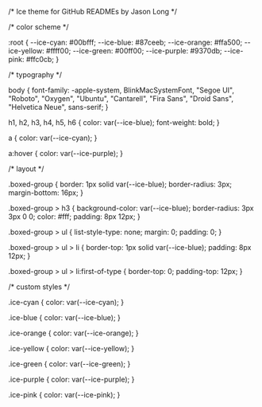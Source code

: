  /* Ice theme for GitHub READMEs by Jason Long */


/* color scheme */

:root {
  --ice-cyan: #00bfff;
  --ice-blue: #87ceeb;
  --ice-orange: #ffa500;
  --ice-yellow: #ffff00;
  --ice-green: #00ff00;
  --ice-purple: #9370db;
  --ice-pink: #ffc0cb;
}

/* typography */

body {
  font-family: -apple-system, BlinkMacSystemFont, "Segoe UI", "Roboto", "Oxygen", "Ubuntu", "Cantarell", "Fira Sans", "Droid Sans", "Helvetica Neue", sans-serif;
}

h1,
h2,
h3,
h4,
h5,
h6 {
  color: var(--ice-blue);
  font-weight: bold;
}

a {
  color: var(--ice-cyan);
}

a:hover {
  color: var(--ice-purple);
}

/* layout */

.boxed-group {
  border: 1px solid var(--ice-blue);
  border-radius: 3px;
  margin-bottom: 16px;
}

.boxed-group > h3 {
  background-color: var(--ice-blue);
  border-radius: 3px 3px 0 0;
  color: #fff;
  padding: 8px 12px;
}

.boxed-group > ul {
  list-style-type: none;
  margin: 0;
  padding: 0;
}

.boxed-group > ul > li {
  border-top: 1px solid var(--ice-blue);
  padding: 8px 12px;
}

.boxed-group > ul > li:first-of-type {
  border-top: 0;
  padding-top: 12px;
}

/* custom styles */

.ice-cyan {
  color: var(--ice-cyan);
}

.ice-blue {
  color: var(--ice-blue);
}

.ice-orange {
  color: var(--ice-orange);
}

.ice-yellow {
  color: var(--ice-yellow);
}

.ice-green {
  color: var(--ice-green);
}

.ice-purple {
  color: var(--ice-purple);
}

.ice-pink {
  color: var(--ice-pink);
}

